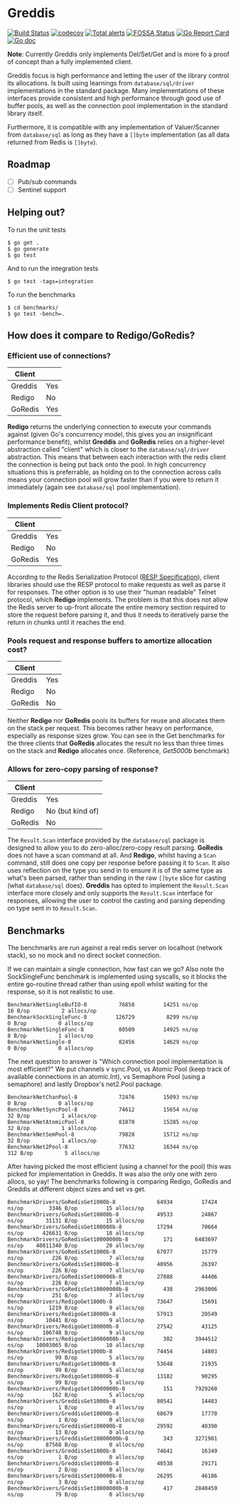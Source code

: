# Greddis

[![Build Status](https://github.com/mikn/greddis/workflows/build/badge.svg)](https://github.com/mikn/greddis/actions)
[![codecov](https://codecov.io/gh/mikn/greddis/branch/master/graph/badge.svg)](https://codecov.io/gh/mikn/greddis)
[![Total alerts](https://img.shields.io/lgtm/alerts/g/mikn/greddis.svg?logo=lgtm&logoWidth=18)](https://lgtm.com/projects/g/mikn/greddis/alerts/)
[![FOSSA Status](https://app.fossa.com/api/projects/custom%2B13944%2Fgreddis.svg?type=shield)](https://app.fossa.com/projects/custom%2B13944%2Fgreddis?ref=badge_shield)
[![Go Report Card](https://goreportcard.com/badge/github.com/mikn/greddis)](https://goreportcard.com/report/github.com/mikn/greddis)
[![Go doc](http://img.shields.io/badge/go-documentation-blue.svg?style=flat-square)](https://godoc.org/github.com/mikn/greddis)

**Note**: Currently Greddis only implements Del/Set/Get and is more fo a proof of concept than a fully implemented client.

Greddis focus is high performance and letting the user of the library control its allocations. Is built using learnings from `database/sql/driver` implementations in the standard package. Many implementations of these interfaces provide consistent and high performance through good use of buffer pools, as well as the connection pool implementation in the standard library itself.

Furthermore, it is compatible with any implementation of Valuer/Scanner from `database/sql` as long as they have a `[]byte` implementation (as all data returned from Redis is `[]byte`).

## Roadmap
 - [ ] Pub/sub commands
 - [ ] Sentinel support

## Helping out?
To run the unit tests
```
$ go get .
$ go generate
$ go test
```
And to run the integration tests
```
$ go test -tags=integration
```
To run the benchmarks
```
$ cd benchmarks/
$ go test -bench=.
```


## How does it compare to Redigo/GoRedis?

### Efficient use of connections?

| Client  |     |
| ------- | --- |
| Greddis | Yes |
| Redigo  | No  |
| GoRedis | Yes |

**Redigo** returns the underlying connection to execute your commands against (given Go's concurrency model, this gives you an insignificant performance benefit), whilst **Greddis** and **GoRedis** relies on a higher-level abstraction called "client" which is closer to the `database/sql/driver` abstraction. This means that between each interaction with the redis client the connection is being put back onto the pool. In high concurrency situations this is preferrable, as holding on to the connection across calls means your connection pool will grow faster than if you were to return it immediately (again see `database/sql` pool implementation).

### Implements Redis Client protocol?

| Client  |     |
| ------- | --- |
| Greddis | Yes |
| Redigo  | No  |
| GoRedis | Yes |

According to the Redis Serialization Protocol ([RESP Specification](https://redis.io/topics/protocol)), client libraries should use the RESP protocol to make requests as well as parse it for responses. The other option is to use their "human readable" Telnet protocol, which **Redigo** implements. The problem is that this does not allow the Redis server to up-front allocate the entire memory section required to store the request before parsing it, and thus it needs to iteratively parse the return in chunks until it reaches the end.

### Pools request and response buffers to amortize allocation cost?

| Client  |     |
| ------- | --- |
| Greddis | Yes |
| Redigo  | No  |
| GoRedis | No  |

Neither **Redigo** nor **GoRedis** pools its buffers for reuse and allocates them on the stack per request. This becomes rather heavy on performance, especially as response sizes grow. You can see in the Get benchmarks for the three clients that **GoRedis** allocates the result no less than three times on the stack and **Redigo** allocates once. (Reference, *Get5000b* benchmark)

### Allows for zero-copy parsing of response?

| Client  |                  |
| ------- | ---------------- |
| Greddis | Yes              |
| Redigo  | No (but kind of) |
| GoRedis | No               |

The `Result.Scan` interface provided by the `database/sql` package is designed to allow you to do zero-alloc/zero-copy result parsing. **GoRedis** does not have a scan command at all. And **Redigo**, whilst having a `Scan` command, still does one copy per response before passing it to `Scan`. It also uses reflection on the type you send in to ensure it is of the same type as what's been parsed, rather than sending in the raw `[]byte` slice for casting (what `database/sql` does). **Greddis** has opted to implement the `Result.Scan` interface more closely and only supports the `Result.Scan` interface for responses, allowing the user to control the casting and parsing depending on type sent in to `Result.Scan`.

## Benchmarks

The benchmarks are run against a real redis server on localhost (network stack), so no mock and no direct socket connection.

If we can maintain a single connection, how fast can we go?
Also note the SockSingleFunc benchmark is implemented using syscalls, so it blocks the entire go-routine thread rather than using epoll whilst waiting for the response, so it is not realistic to use.
```
BenchmarkNetSingleBufIO-8   	   76858	     14251 ns/op	      16 B/op	       2 allocs/op
BenchmarkSockSingleFunc-8   	  126729	      8299 ns/op	       0 B/op	       0 allocs/op
BenchmarkNetSingleFunc-8    	   80509	     14925 ns/op	       8 B/op	       1 allocs/op
BenchmarkNetSingle-8        	   82456	     14629 ns/op	       0 B/op	       0 allocs/op
```
The next question to answer is "Which connection pool implementation is most efficient?"
We put channels v sync.Pool, vs Atomic Pool (keep track of available connections in an atomic.Int), vs Semaphore Pool (using a semaphore) and lastly Dropbox's net2.Pool package.
```
BenchmarkNetChanPool-8      	   72476	     15093 ns/op	       0 B/op	       0 allocs/op
BenchmarkNetSyncPool-8      	   74612	     15654 ns/op	      32 B/op	       1 allocs/op
BenchmarkNetAtomicPool-8    	   81070	     15285 ns/op	      32 B/op	       1 allocs/op
BenchmarkNetSemPool-8       	   79828	     15712 ns/op	      32 B/op	       1 allocs/op
BenchmarkNet2Pool-8         	   77632	     16344 ns/op	     312 B/op	       5 allocs/op

```
After having picked the most efficient (using a channel for the pool) this was picked for implementation in Greddis. It was also the only one with zero allocs, so yay!
The benchmarks following is comparing Redigo, GoRedis and Greddis at different object sizes and set vs get.
```
BenchmarkDrivers/GoRedisGet1000b-8         	   64934	     17424 ns/op	    3346 B/op	      15 allocs/op
BenchmarkDrivers/GoRedisGet10000b-8        	   49533	     24067 ns/op	   31131 B/op	      15 allocs/op
BenchmarkDrivers/GoRedisGet100000b-8       	   17294	     70664 ns/op	  426631 B/op	      18 allocs/op
BenchmarkDrivers/GoRedisGet10000000b-8     	     171	   6483697 ns/op	40011340 B/op	      20 allocs/op
BenchmarkDrivers/GoRedisSet1000b-8         	   67077	     15779 ns/op	     226 B/op	       7 allocs/op
BenchmarkDrivers/GoRedisSet10000b-8        	   40956	     26397 ns/op	     226 B/op	       7 allocs/op
BenchmarkDrivers/GoRedisSet100000b-8       	   27088	     44406 ns/op	     226 B/op	       7 allocs/op
BenchmarkDrivers/GoRedisSet10000000b-8     	     438	   2963006 ns/op	     251 B/op	       7 allocs/op
BenchmarkDrivers/RedigoGet1000b-8          	   73647	     15691 ns/op	    1219 B/op	       9 allocs/op
BenchmarkDrivers/RedigoGet10000b-8         	   57913	     20549 ns/op	   10441 B/op	       9 allocs/op
BenchmarkDrivers/RedigoGet100000b-8        	   27542	     43125 ns/op	  106748 B/op	       9 allocs/op
BenchmarkDrivers/RedigoGet10000000b-8      	     302	   3944512 ns/op	10003065 B/op	      10 allocs/op
BenchmarkDrivers/RedigoSet1000b-8          	   74454	     14803 ns/op	      99 B/op	       5 allocs/op
BenchmarkDrivers/RedigoSet10000b-8         	   53648	     21935 ns/op	      99 B/op	       5 allocs/op
BenchmarkDrivers/RedigoSet100000b-8        	   13182	     90295 ns/op	      99 B/op	       5 allocs/op
BenchmarkDrivers/RedigoSet10000000b-8      	     151	   7929260 ns/op	     162 B/op	       5 allocs/op
BenchmarkDrivers/GreddisGet1000b-8         	   80541	     14483 ns/op	       1 B/op	       0 allocs/op
BenchmarkDrivers/GreddisGet10000b-8        	   68679	     17770 ns/op	       1 B/op	       0 allocs/op
BenchmarkDrivers/GreddisGet100000b-8       	   29592	     40390 ns/op	      13 B/op	       0 allocs/op
BenchmarkDrivers/GreddisGet10000000b-8     	     343	   3271981 ns/op	   87568 B/op	       0 allocs/op
BenchmarkDrivers/GreddisSet1000b-8         	   74641	     16349 ns/op	       1 B/op	       0 allocs/op
BenchmarkDrivers/GreddisSet10000b-8        	   40538	     29171 ns/op	       2 B/op	       0 allocs/op
BenchmarkDrivers/GreddisSet100000b-8       	   26295	     46186 ns/op	       3 B/op	       0 allocs/op
BenchmarkDrivers/GreddisSet10000000b-8     	     417	   2840459 ns/op	      79 B/op	       0 allocs/op

